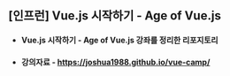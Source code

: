 ## [인프런] Vue.js 시작하기 - Age of Vue.js
- #### Vue.js 시작하기 - Age of Vue.js 강좌를 정리한 리포지토리  
- #### 강의자료 - https://joshua1988.github.io/vue-camp/
